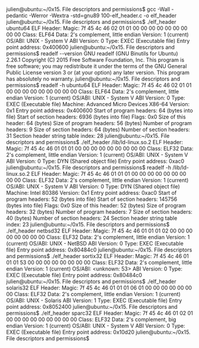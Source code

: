 julien@ubuntu:~/0x15. File descriptors and permissions$ gcc -Wall -pedantic -Werror -Wextra -std=gnu89 100-elf_header.c -o elf_header
julien@ubuntu:~/0x15. File descriptors and permissions$ ./elf_header ubuntu64 
ELF Header:
  Magic:   7f 45 4c 46 02 01 01 00 00 00 00 00 00 00 00 00
  Class:                             ELF64
  Data:                              2's complement, little endian
  Version:                           1 (current)
  OS/ABI:                            UNIX - System V
  ABI Version:                       0
  Type:                              EXEC (Executable file)
  Entry point address:               0x400600
julien@ubuntu:~/0x15. File descriptors and permissions$ readelf --version
GNU readelf (GNU Binutils for Ubuntu) 2.26.1
Copyright (C) 2015 Free Software Foundation, Inc.
This program is free software; you may redistribute it under the terms of
the GNU General Public License version 3 or (at your option) any later version.
This program has absolutely no warranty.
julien@ubuntu:~/0x15. File descriptors and permissions$ readelf -h ubuntu64 
ELF Header:
  Magic:   7f 45 4c 46 02 01 01 00 00 00 00 00 00 00 00 00 
  Class:                             ELF64
  Data:                              2's complement, little endian
  Version:                           1 (current)
  OS/ABI:                            UNIX - System V
  ABI Version:                       0
  Type:                              EXEC (Executable file)
  Machine:                           Advanced Micro Devices X86-64
  Version:                           0x1
  Entry point address:               0x400600
  Start of program headers:          64 (bytes into file)
  Start of section headers:          6936 (bytes into file)
  Flags:                             0x0
  Size of this header:               64 (bytes)
  Size of program headers:           56 (bytes)
  Number of program headers:         9
  Size of section headers:           64 (bytes)
  Number of section headers:         31
  Section header string table index: 28
julien@ubuntu:~/0x15. File descriptors and permissions$ ./elf_header /lib/ld-linux.so.2
ELF Header:
  Magic:   7f 45 4c 46 01 01 01 00 00 00 00 00 00 00 00 00
  Class:                             ELF32
  Data:                              2's complement, little endian
  Version:                           1 (current)
  OS/ABI:                            UNIX - System V
  ABI Version:                       0
  Type:                              DYN (Shared object file)
  Entry point address:               0xac0
julien@ubuntu:~/0x15. File descriptors and permissions$ readelf -h /lib/ld-linux.so.2
ELF Header:
  Magic:   7f 45 4c 46 01 01 01 00 00 00 00 00 00 00 00 00 
  Class:                             ELF32
  Data:                              2's complement, little endian
  Version:                           1 (current)
  OS/ABI:                            UNIX - System V
  ABI Version:                       0
  Type:                              DYN (Shared object file)
  Machine:                           Intel 80386
  Version:                           0x1
  Entry point address:               0xac0
  Start of program headers:          52 (bytes into file)
  Start of section headers:          145756 (bytes into file)
  Flags:                             0x0
  Size of this header:               52 (bytes)
  Size of program headers:           32 (bytes)
  Number of program headers:         7
  Size of section headers:           40 (bytes)
  Number of section headers:         24
  Section header string table index: 23
julien@ubuntu:~/0x15. File descriptors and permissions$ ./elf_header netbsd32 
ELF Header:
  Magic:   7f 45 4c 46 01 01 01 02 00 00 00 00 00 00 00 00
  Class:                             ELF32
  Data:                              2's complement, little endian
  Version:                           1 (current)
  OS/ABI:                            UNIX - NetBSD
  ABI Version:                       0
  Type:                              EXEC (Executable file)
  Entry point address:               0x80484c0
julien@ubuntu:~/0x15. File descriptors and permissions$ ./elf_header sortix32 
ELF Header:
  Magic:   7f 45 4c 46 01 01 01 53 00 00 00 00 00 00 00 00
  Class:                             ELF32
  Data:                              2's complement, little endian
  Version:                           1 (current)
  OS/ABI:                            <unknown: 53>
  ABI Version:                       0
  Type:                              EXEC (Executable file)
  Entry point address:               0x80484c0
julien@ubuntu:~/0x15. File descriptors and permissions$ ./elf_header solaris32 
ELF Header:
  Magic:   7f 45 4c 46 01 01 01 06 01 00 00 00 00 00 00 00
  Class:                             ELF32
  Data:                              2's complement, little endian
  Version:                           1 (current)
  OS/ABI:                            UNIX - Solaris
  ABI Version:                       1
  Type:                              EXEC (Executable file)
  Entry point address:               0x8052400
julien@ubuntu:~/0x15. File descriptors and permissions$ ./elf_header sparc32 
ELF Header:
  Magic:   7f 45 4c 46 01 02 01 00 00 00 00 00 00 00 00 00
  Class:                             ELF32
  Data:                              2's complement, big endian
  Version:                           1 (current)
  OS/ABI:                            UNIX - System V
  ABI Version:                       0
  Type:                              EXEC (Executable file)
  Entry point address:               0x10d20
julien@ubuntu:~/0x15. File descriptors and permissions$ 
